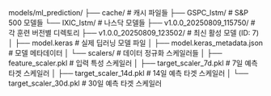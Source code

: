 models/ml_prediction/
├── cache/ # 캐시 파일들
├── GSPC_lstm/ # S&P 500 모델들
└── IXIC_lstm/ # 나스닥 모델들
├── v1.0.0_20250809_115750/ # 각 훈련 버전별 디렉토리
├── v1.0.0_20250809_123502/ # 최신 활성 모델 (ID: 7)
│ ├── model.keras # 실제 딥러닝 모델 파일
│ ├── model.keras_metadata.json # 모델 메타데이터
│ └── scalers/ # 데이터 정규화 스케일러들
│ ├── feature_scaler.pkl # 입력 특성 스케일러
│ ├── target_scaler_7d.pkl # 7일 예측 타겟 스케일러
│ ├── target_scaler_14d.pkl # 14일 예측 타겟 스케일러
│ └── target_scaler_30d.pkl # 30일 예측 타겟 스케일러
